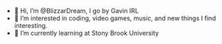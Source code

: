 - 👋 Hi, I’m @BlizzarDream, I go by Gavin IRL
- 👀 I’m interested in coding, video games, music, and new things I find interesting.
- 🌱 I’m currently learning at Stony Brook University

<!---
BlizzarDream/BlizzarDream is a ✨ special ✨ repository because its `README.md` (this file) appears on your GitHub profile.
You can click the Preview link to take a look at your changes.
--->
